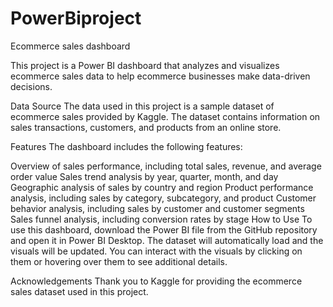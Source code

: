 # PowerBiproject
Ecommerce sales dashboard

This project is a Power BI dashboard that analyzes and visualizes ecommerce sales data to help ecommerce businesses make data-driven decisions.

Data Source
The data used in this project is a sample dataset of ecommerce sales provided by Kaggle. The dataset contains information on sales transactions, customers, and products from an online store.

Features
The dashboard includes the following features:

Overview of sales performance, including total sales, revenue, and average order value
Sales trend analysis by year, quarter, month, and day
Geographic analysis of sales by country and region
Product performance analysis, including sales by category, subcategory, and product
Customer behavior analysis, including sales by customer and customer segments
Sales funnel analysis, including conversion rates by stage
How to Use
To use this dashboard, download the Power BI file from the GitHub repository and open it in Power BI Desktop. The dataset will automatically load and the visuals will be updated. You can interact with the visuals by clicking on them or hovering over them to see additional details.

Acknowledgements
Thank you to Kaggle for providing the ecommerce sales dataset used in this project.
